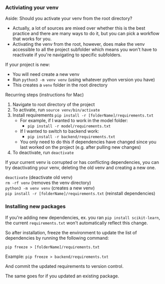 ### Activiating your venv 

Aside: Should you activate your venv from the root directory?
  - Actually, a lot of sources are mixed over whether this is the best practice and there are many ways to do it, but you can pick a workflow that works for you. 
  - Activating the venv from the root, however, does make the venv accessible to all the project subfolder which means you won't have to reactivate if you're navigating to specific subfolders. 

If your project is new: 
  - You will need create a new venv
  - Run `python3 -m venv venv` (using whatever python version you have)
  - This creates a `venv` folder in the root directory

Recurring steps (instructions for Mac)
1. Navigate to root directory of the project 
2. To activate, run `source venv/bin/activate` 
3. Install requirements `pip install -r [folderName]/requirements.txt`
    - For example, if I wanted to work in the model folder: 
      - `pip install -r model/requirements.txt`
    - If I wanted to switch to backend work: 
       - `pip install -r backend/requirements.txt`
    - You only need to do this if dependencies have changed since you last worked on the project (e.g. after pulling new changes)
4. To deactivate, run `deactivate`


If your current venv is corrupted or has conflicting dependencies, you can try deactivating your venv, deleting the old venv and creating a new one. 

`deactivate` (deactivate old venv)  
`rm -rf venv`  (removes the venv directory)  
`python3 -m venv venv` (creates a new venv)  
`pip install -r [folderName]/requirements.txt` (reinstall dependencies)

### Installing new packages 

If you're adding new dependencies, ex. you ran `pip install scikit-learn`,  the current `requirements.txt` won't automatically reflect this change. 

So after installation, freeze the environment to update the list of dependencies by running the following command:

`pip freeze > [folderName]/requirements.txt` 

  Example: `pip freeze > backend/requirements.txt` 

And commit the updated requirements to version control. 

The same goes for if you updated an existing package. 
